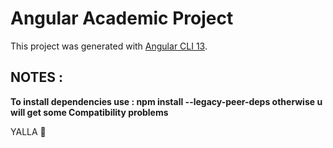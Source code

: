 # Angular Academic Project

This project was generated with [Angular CLI 13](https://github.com/angular/angular-cli).

## NOTES : 
**To install dependencies use : npm install --legacy-peer-deps otherwise u will get some Compatibility problems**


YALLA :rocket:
